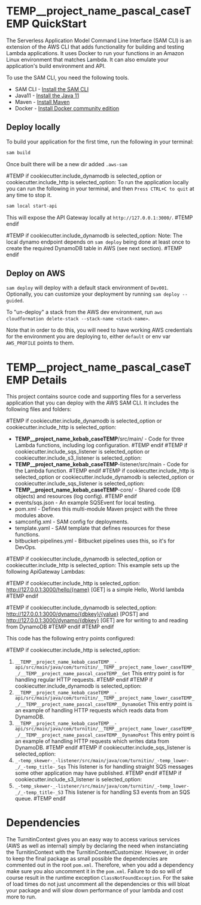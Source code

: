 # __TEMP__project_name_pascal_caseTEMP__ QuickStart

The Serverless Application Model Command Line Interface (SAM CLI) is an extension of the AWS CLI that adds functionality
for building and testing Lambda applications. It uses Docker to run your functions in an Amazon Linux environment that
matches Lambda. It can also emulate your application's build environment and API.

To use the SAM CLI, you need the following tools.

* SAM CLI - [Install the SAM CLI](https://docs.aws.amazon.com/serverless-application-model/latest/developerguide/serverless-sam-cli-install.html)
* Java11 - [Install the Java 11](https://docs.aws.amazon.com/corretto/latest/corretto-11-ug/downloads-list.html)
* Maven - [Install Maven](https://maven.apache.org/install.html)
* Docker - [Install Docker community edition](https://hub.docker.com/search/?type=edition&offering=community)


## Deploy locally

To build your application for the first time, run the following in your terminal:

```bash
sam build
```

Once built there will be a new dir added `.aws-sam`

#TEMP if cookiecutter.include_dynamodb is selected_option or cookiecutter.include_http is selected_option:
To run the application locally you can run the following in your terminal, and then `Press CTRL+C to quit` at any time
to stop it.
```bash
sam local start-api
```
This will expose the API Gateway locally at `http://127.0.0.1:3000/`.
#TEMP endif

#TEMP if cookiecutter.include_dynamodb is selected_option:
Note: The local dynamo endpoint depends on `sam deploy` being done at least once
to create the required DynamoDB table in AWS (see next section).
#TEMP endif


## Deploy on AWS

`sam deploy` will deploy with a default stack environment of `Dev001`. Optionally, you can customize your deployment by
running `sam deploy --guided`.

To "un-deploy" a stack from the AWS dev environment, run `aws cloudformation delete-stack --stack-name <stack-name>`.

Note that in order to do this, you will need to have working AWS credentials for the environment you are deploying to,
either `default` or env var `AWS_PROFILE` points to them.


# __TEMP__project_name_pascal_caseTEMP__ Details

This project contains source code and supporting files for a serverless application that you can deploy with the AWS SAM
CLI. It includes the following files and folders:



#TEMP if cookiecutter.include_dynamodb is selected_option or cookiecutter.include_http is selected_option:
- __TEMP__project_name_kebab_caseTEMP__/src/main/ - Code for three Lambda functions, including log configuration.
#TEMP endif
#TEMP if cookiecutter.include_sqs_listener is selected_option or cookiecutter.include_s3_listener is selected_option:
- __TEMP__project_name_kebab_caseTEMP__-listener/src/main - Code for the Lambda function.
#TEMP endif
#TEMP if cookiecutter.include_http is selected_option or cookiecutter.include_dynamodb is selected_option or cookiecutter.include_sqs_listener is selected_option:
- __TEMP__project_name_kebab_caseTEMP__-core/ - Shared code (DB objects) and resources (log config).
#TEMP endif
- events/sqs.json - An example SQSEvent for local testing.
- pom.xml - Defines this multi-module Maven project with the three modules above.
- samconfig.xml - SAM config for deployments.
- template.yaml - SAM template that defines resources for these functions.
- bitbucket-pipelines.yml - Bitbucket pipelines uses this, so it's for DevOps.


#TEMP if cookiecutter.include_dynamodb is selected_option or cookiecutter.include_http is selected_option:
This example sets up the following ApiGateway Lambdas:

#TEMP if cookiecutter.include_http is selected_option:
http://127.0.0.1:3000/hello/{name} [GET] is a simple Hello, World lambda
#TEMP endif

#TEMP if cookiecutter.include_dynamodb is selected_option:
http://127.0.0.1:3000/dynamo/{dbkey}/{value} [POST]
and
http://127.0.0.1:3000/dynamo/{dbkey} [GET]
are for writing to and reading from DynamoDB
#TEMP endif
#TEMP endif

This code has the following entry points configured:

#TEMP if cookiecutter.include_http is selected_option:
1. `__TEMP__project_name_kebab_caseTEMP__-api/src/main/java/com/turnitin/__TEMP__project_name_lower_caseTEMP__/__TEMP__project_name_pascal_caseTEMP__Get` This entry point is for handling regular HTTP requests.
#TEMP endif
#TEMP if cookiecutter.include_dynamodb is selected_option:
1. `__TEMP__project_name_kebab_caseTEMP__-api/src/main/java/com/turnitin/__TEMP__project_name_lower_caseTEMP__/__TEMP__project_name_pascal_caseTEMP__DynamoGet` This entry point is an example of handling HTTP requests which reads data from DynamoDB.
1. `__TEMP__project_name_kebab_caseTEMP__-api/src/main/java/com/turnitin/__TEMP__project_name_lower_caseTEMP__/__TEMP__project_name_pascal_caseTEMP__DynamoPost` This entry point is an example of handling HTTP requests which writes data from DynamoDB.
#TEMP endif
#TEMP if cookiecutter.include_sqs_listener is selected_option:
1. `_-temp_skewer-_-listener/src/main/java/com/turnitin/_-temp_lower-_/_-temp_title-_Sqs` This listener is for handling straight SQS messages some other application may have published.
#TEMP endif
#TEMP if cookiecutter.include_s3_listener is selected_option:
1. `_-temp_skewer-_-listener/src/main/java/com/turnitin/_-temp_lower-_/_-temp_title-_S3` This listener is for handling S3 events from an SQS queue.
#TEMP endif


# Dependencies

The TurnitinContext gives you an easy way to access various services (AWS as well as internal) simply by declaring the need when instanciating the TurnitinContext with the
TurnitinContextCustomizer. However, in order to keep the final package as small possible the dependencies are commented out in the root `pom.xml`.  Therefore, when you
add a dependency make sure you also uncomment it in the `pom.xml`.  Failure to do so will of course result in the runtime exception `ClassNotFoundException`.  For the sake
of load times do not just uncomment all the dependencies or this will bloat your package and will slow down performance of your lambda and cost more to run.

